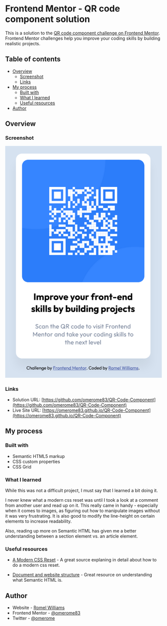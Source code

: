 # Frontend Mentor - QR code component solution

This is a solution to the [QR code component challenge on Frontend Mentor](https://www.frontendmentor.io/challenges/qr-code-component-iux_sIO_H). Frontend Mentor challenges help you improve your coding skills by building realistic projects.

## Table of contents

- [Overview](#overview)
  - [Screenshot](#screenshot)
  - [Links](#links)
- [My process](#my-process)
  - [Built with](#built-with)
  - [What I learned](#what-i-learned)
  - [Useful resources](#useful-resources)
- [Author](#author)

## Overview

### Screenshot

![](./screenshot.png)

### Links

- Solution URL: [https://github.com/omerome83/QR-Code-Component](https://github.com/omerome83/QR-Code-Component)
- Live Site URL: [https://omerome83.github.io/QR-Code-Component](https://omerome83.github.io/QR-Code-Component)

## My process

### Built with

- Semantic HTML5 markup
- CSS custom properties
- CSS Grid

### What I learned

While this was not a difficult project, I must say that I learned a bit doing it.

I never knew what a modern css reset was until I took a look at a comment from another user and read up on it. This really came in handy - especially when it comes to images, as figuring out how to manipulate images without it was very frustrating. It is also good to modify the line-height on certain elements to increase readability.

Also, reading up more on Semantic HTML has given me a better understanding between a section element vs. an article element.

### Useful resources

- [A Modern CSS Reset](https://piccalil.li/blog/a-modern-css-reset/) - A great source explaning in detail about how to do a modern css reset.

- [Document and website structure](https://developer.mozilla.org/en-US/docs/Learn/HTML/Introduction_to_HTML/Document_and_website_structure#Enter_HTML5_structural_elements) - Great resource on understanding what Semantic HTML is.

## Author

- Website - [Romel Williams](https://github.com/omerome83)
- Frontend Mentor - [@omerome83](https://www.frontendmentor.io/profile/omerome83)
- Twitter - [@omerome](https://www.twitter.com/omerome)
